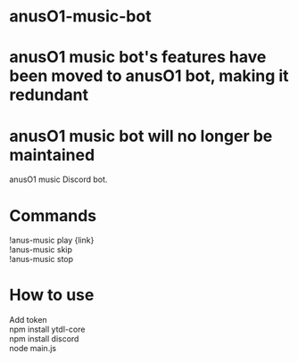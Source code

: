 # anusO1-music-bot
# anusO1 music bot's features have been moved to anusO1 bot, making it redundant
# anusO1 music bot will no longer be maintained 
anusO1 music Discord bot.
<h1>Commands</h1>
!anus-music play {link}<br>
!anus-music skip<br>
!anus-music stop<br>
<h1>How to use</h1>
Add token<br>
npm install ytdl-core<br>
npm install discord<br>
node main.js<br>
